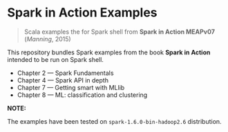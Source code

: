 # Spark in Action Examples
> Scala examples the for Spark shell from **Spark in Action MEAPv07** (*Manning*, 2015)

This repository bundles Spark examples from the book **Spark in Action** intended to be run on Spark shell.
+ Chapter 2 &mdash; Spark Fundamentals
+ Chapter 4 &mdash; Spark API in depth
+ Chapter 7 &mdash; Getting smart with MLlib
+ Chapter 8 &mdash; ML: classification and clustering

**NOTE:**

The examples have been tested on `spark-1.6.0-bin-hadoop2.6` distribution.
